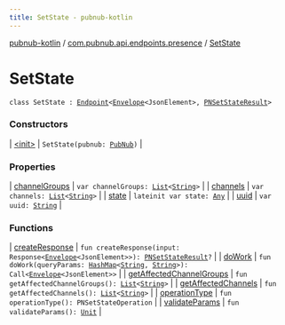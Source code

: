 ```yaml
---
title: SetState - pubnub-kotlin
---
```


[pubnub-kotlin](../../index.html) / [com.pubnub.api.endpoints.presence](../index.html) / [SetState](./index.html)

# SetState

`class SetState : `[`Endpoint`](../../com.pubnub.api/-endpoint/index.html)`<`[`Envelope`](../../com.pubnub.api.models.server/-envelope/index.html)`<JsonElement>, `[`PNSetStateResult`](../../com.pubnub.api.models.consumer.presence/-p-n-set-state-result/index.html)`>`

### Constructors

| [&lt;init&gt;](-init-.html) | `SetState(pubnub: `[`PubNub`](../../com.pubnub.api/-pub-nub/index.html)`)` |

### Properties

| [channelGroups](channel-groups.html) | `var channelGroups: `[`List`](https://kotlinlang.org/api/latest/jvm/stdlib/kotlin.collections/-list/index.html)`<`[`String`](https://kotlinlang.org/api/latest/jvm/stdlib/kotlin/-string/index.html)`>` |
| [channels](channels.html) | `var channels: `[`List`](https://kotlinlang.org/api/latest/jvm/stdlib/kotlin.collections/-list/index.html)`<`[`String`](https://kotlinlang.org/api/latest/jvm/stdlib/kotlin/-string/index.html)`>` |
| [state](state.html) | `lateinit var state: `[`Any`](https://kotlinlang.org/api/latest/jvm/stdlib/kotlin/-any/index.html) |
| [uuid](uuid.html) | `var uuid: `[`String`](https://kotlinlang.org/api/latest/jvm/stdlib/kotlin/-string/index.html) |

### Functions

| [createResponse](create-response.html) | `fun createResponse(input: Response<`[`Envelope`](../../com.pubnub.api.models.server/-envelope/index.html)`<JsonElement>>): `[`PNSetStateResult`](../../com.pubnub.api.models.consumer.presence/-p-n-set-state-result/index.html)`?` |
| [doWork](do-work.html) | `fun doWork(queryParams: `[`HashMap`](https://docs.oracle.com/javase/6/docs/api/java/util/HashMap.html)`<`[`String`](https://kotlinlang.org/api/latest/jvm/stdlib/kotlin/-string/index.html)`, `[`String`](https://kotlinlang.org/api/latest/jvm/stdlib/kotlin/-string/index.html)`>): Call<`[`Envelope`](../../com.pubnub.api.models.server/-envelope/index.html)`<JsonElement>>` |
| [getAffectedChannelGroups](get-affected-channel-groups.html) | `fun getAffectedChannelGroups(): `[`List`](https://kotlinlang.org/api/latest/jvm/stdlib/kotlin.collections/-list/index.html)`<`[`String`](https://kotlinlang.org/api/latest/jvm/stdlib/kotlin/-string/index.html)`>` |
| [getAffectedChannels](get-affected-channels.html) | `fun getAffectedChannels(): `[`List`](https://kotlinlang.org/api/latest/jvm/stdlib/kotlin.collections/-list/index.html)`<`[`String`](https://kotlinlang.org/api/latest/jvm/stdlib/kotlin/-string/index.html)`>` |
| [operationType](operation-type.html) | `fun operationType(): PNSetStateOperation` |
| [validateParams](validate-params.html) | `fun validateParams(): `[`Unit`](https://kotlinlang.org/api/latest/jvm/stdlib/kotlin/-unit/index.html) |

